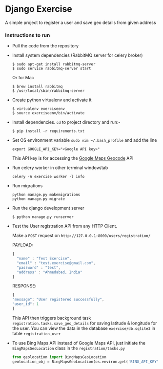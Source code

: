 # Django Exercise

A simple project to register a user and save geo details from given address

### Instructions to run

* Pull the code from the repository
* Install system dependencies (RabbitMQ server for celery broker)
  
  ```
  $ sudo apt-get install rabbitmq-server
  $ sudo service rabbitmq-server start
  ```
  Or for Mac
  ```
  $ brew install rabbitmq
  $ /usr/local/sbin/rabbitmq-server
  ```
* Create python virtualenv and activate it
  ```
  $ virtualenv exerciseenv  
  $ source exerciseenv/bin/activate
  ```
* Install dependencies. `cd` to project directory and run:-
  ```
  $ pip install -r requirements.txt
  ```
* Set OS environment variable `sudo vim ~/.bash_profile` and add the line
  ```
  export GOOGLE_API_KEY="<Google API key>"
  ```
  This API key is for accessing the [Google Maps Geocode](https://developers.google.com/maps/documentation/geocoding/intro) API
* Run celery worker in other terminal window/tab
  ```
  celery -A exercise worker -l info
  ```
* Run migrations
  ```
  python manage.py makemigrations
  python manage.py migrate
  ```
* Run the django development server
  ```
  $ python manage.py runserver
  ```
* Test the User registration API from any HTTP Client.

  Make a `POST` request on `http://127.0.0.1:8000/users/registration/`
  
  PAYLOAD:
  ```javascript
  {
    "name" : "Test Exercise",
    "email" : "test.exercise@gmail.com",
    "password" : "test",
    "address" : "Ahmedabad, India"
  }
  ```
  
  RESPONSE:
  ```javascript
  {
  "message": "User registered successfully",
  "user_id": 1
  }
  ```
  
  This API then triggers background task `registration.tasks.save_geo_details` for saving latitude & longitude for the user. You can view the data in the database `exercise/db.sqlite3` in table `registration_user`
  

* To use Bing Maps API instead of Google Maps API, just initiate the `BingMapsGeoLocation` class in the `registration/tasks.py`
   ```python
   from geolocation import BingMapsGeoLocation
   geolocation_obj = BingMapsGeoLocation(os.environ.get('BING_API_KEY'))
    ```